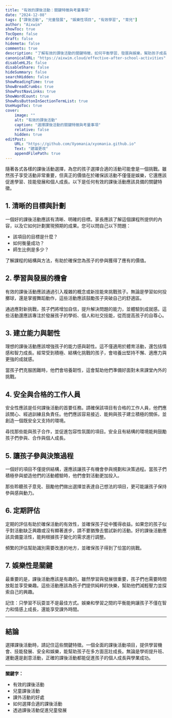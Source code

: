 ```yaml
---
title: "有效的課後活動：關鍵特徵與考量事項"
date: "2024-12-08"
tags: ["課後活動", "兒童發展", "娛樂性項目", "有效學習", "育兒"]
author: "Aixwim"
showToc: true
TocOpen: false
draft: false
hidemeta: false
comments: true
description: "了解有效的課後活動的關鍵特徵，如何平衡學習、發展與娛樂，幫助孩子成長。"
canonicalURL: "https://aixwim.cloud/effective-after-school-activities"
disableHLJS: false
disableShare: false
hideSummary: false
searchHidden: false
ShowReadingTime: true
ShowBreadCrumbs: true
ShowPostNavLinks: true
ShowWordCount: true
ShowRssButtonInSectionTermList: true
UseHugoToc: true
cover:
    image: ""
    alt: "有效的課後活動"
    caption: "選擇課後活動的關鍵特徵與考量事項"
    relative: false
    hidden: true
editPost:
    URL: "https://github.com/Xyomania/xyomania.github.io"
    Text: "建議更改"
    appendFilePath: true
---
```


隨著各式各樣的課後活動選擇，為您的孩子選擇合適的活動可能會是一個挑戰。雖然孩子享受活動非常重要，但真正的價值在於確保該活動不僅僅是娛樂，它還應該促進學習、技能發展和個人成長。以下是任何有效的課後活動應該具備的關鍵特徵。

<!--more-->

## 1. **清晰的目標與計劃**

一個好的課後活動應該有清晰、明確的目標。家長應該了解這個課程所提供的內容，以及它如何計劃實現預期的成果。您可以問自己以下問題：

- 該項目的目標是什麼？
- 如何衡量成功？
- 師生比例是多少？

了解課程的結構與方法，有助於確保您為孩子的參與獲得了應有的價值。

## 2. **學習與發展的機會**

有效的課後活動應該通過引入複雜的概念或新技能來挑戰孩子。無論是學習如何投擲球，還是掌握舞蹈動作，這些活動應該鼓勵孩子突破自己的舒適區。

通過應對新挑戰，孩子們將增加自信，提升解決問題的能力，並體驗到成就感。這些活動還應該專注於發展孩子的學術、個人和社交技能，從而提高孩子的自尊心。

## 3. **建立能力與韌性**

理想的課後活動應該增強孩子的能力感與韌性。這不僅適用於體育活動，還包括情感和智力成長。經常受到積極、結構化挑戰的孩子，會培養出堅持不懈、適應力與更強的成就感。

當孩子們克服困難時，他們會培養韌性，這會幫助他們準備好面對未來課堂內外的挑戰。

## 4. **安全與合格的工作人員**

安全性應該是任何課後活動的首要任務。請確保該項目有合格的工作人員，他們應該關心、經過訓練且負責任。他們應該容易接近、能夠與孩子建立積極的關係，並創造一個既安全又支持的環境。

尋找那些能與孩子合作，並促進包容性氛圍的項目。安全且有結構的環境能夠鼓勵孩子們參與、合作與個人成長。

## 5. **讓孩子參與決策過程**

一個好的項目不僅提供結構，還應該讓孩子有機會參與規劃和決策過程。當孩子們積極參與塑造他們的活動體驗時，他們會對活動更加投入。

那些聆聽孩子意見、鼓勵他們做出選擇並表達自己想法的項目，更可能讓孩子保持參與感與動力。

## 6. **定期評估**

定期的評估有助於確保活動的有效性，並確保孩子從中獲得收益。如果您的孩子似乎對活動缺乏興趣或沒有顯著進步，請不要猶豫去嘗試新的活動。好的課後活動應該具備靈活性，能夠根據孩子變化的需求進行調整。

頻繁的評估幫助識別需要改進的地方，並確保孩子得到了恰當的挑戰。

## 7. **娛樂性是關鍵**

最重要的是，課後活動應該是有趣的。雖然學習與發展很重要，孩子們也需要時間放鬆並享受樂趣。這些活動應該為孩子們提供純粹的快樂，幫助他們減輕壓力並探索自己的興趣。

記住：只學習不玩耍並不是最佳方式。娛樂和學習之間的平衡能夠讓孩子不僅在智力和情感上成長，還能享受課外時間。

---

## 結論

選擇課後活動時，請記住這些關鍵特徵。一個全面的課後活動項目，提供學習機會、技能發展、安全和娛樂，能幫助孩子在多方面茁壯成長。無論是學術提升班、運動還是創意活動，正確的課後活動都能促進孩子的個人成長與學業成功。

---

**關鍵字：**
- 有效的課後活動
- 兒童課後活動
- 課外活動的好處
- 如何選擇合適的課後活動
- 透過課後活動促進兒童發展
